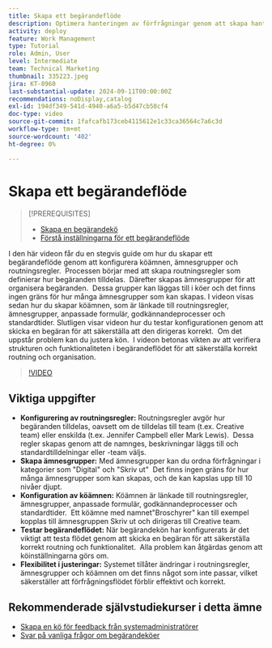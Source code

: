 ```yaml
---
title: Skapa ett begärandeflöde
description: Optimera hanteringen av förfrågningar genom att skapa hanteringsregler för effektiva tilldelningar, organisera förfrågningar med kapslade ämnesgrupper, länka köämnen till arbetsflöden, testa funktionen för begärandeflöde och göra flexibla justeringar för att säkerställa exakthet och effektivitet.
activity: deploy
feature: Work Management
type: Tutorial
role: Admin, User
level: Intermediate
team: Technical Marketing
thumbnail: 335223.jpeg
jira: KT-8960
last-substantial-update: 2024-09-11T00:00:00Z
recommendations: noDisplay,catalog
exl-id: 194df349-541d-4940-a6a5-b5d47cb58cf4
doc-type: video
source-git-commit: 1fafcafb173ceb4115612e1c33ca36564c7a6c3d
workflow-type: tm+mt
source-wordcount: '402'
ht-degree: 0%

---
```


# Skapa ett begärandeflöde

>[!PREREQUISITES]
>
>* [Skapa en begärandekö](/help/manage-work/request-queues/create-a-request-queue.md)
>* [Förstå inställningarna för ett begärandeflöde](/help/manage-work/request-queues/understand-settings-for-a-flow-request.md)

I den här videon får du en stegvis guide om hur du skapar ett begärandeflöde genom att konfigurera köämnen, ämnesgrupper och routningsregler. &#x200B; Processen börjar med att skapa routningsregler som definierar hur begäranden tilldelas. &#x200B; Därefter skapas ämnesgrupper för att organisera begäranden. &#x200B; Dessa grupper kan läggas till i köer och det finns ingen gräns för hur många ämnesgrupper som kan skapas.
I videon visas sedan hur du skapar köämnen, som är länkade till routningsregler, ämnesgrupper, anpassade formulär, godkännandeprocesser och standardtider.
Slutligen visar videon hur du testar konfigurationen genom att skicka en begäran för att säkerställa att den dirigeras korrekt. &#x200B; Om det uppstår problem kan du justera kön. &#x200B; I videon betonas vikten av att verifiera strukturen och funktionaliteten i begärandeflödet för att säkerställa korrekt routning och organisation.

>[!VIDEO](https://video.tv.adobe.com/v/335223/?quality=12&learn=on)

## Viktiga uppgifter

* **Konfigurering av routningsregler:** Routningsregler avgör hur begäranden tilldelas, oavsett om de tilldelas till team (t.ex. Creative team) eller enskilda (t.ex. Jennifer Campbell eller Mark Lewis). &#x200B; Dessa regler skapas genom att de namnges, beskrivningar läggs till och standardtilldelningar eller -team väljs.
* **Skapa ämnesgrupper:** Med ämnesgrupper kan du ordna förfrågningar i kategorier som &quot;Digital&quot; och &quot;Skriv ut&quot; &#x200B; Det finns ingen gräns för hur många ämnesgrupper som kan skapas, och de kan kapslas upp till 10 nivåer djupt.
* **Konfiguration av köämnen:** Köämnen är länkade till routningsregler, ämnesgrupper, anpassade formulär, godkännandeprocesser och standardtider. &#x200B; Ett köämne med namnet&quot;Broschyrer&quot; kan till exempel kopplas till ämnesgruppen Skriv ut och dirigeras till Creative team.
* **Testar begärandeflödet:** När begärandekön har konfigurerats är det viktigt att testa flödet genom att skicka en begäran för att säkerställa korrekt routning och funktionalitet. &#x200B; Alla problem kan åtgärdas genom att köinställningarna görs om. &#x200B;
* **Flexibilitet i justeringar:** Systemet tillåter ändringar i routningsregler, ämnesgrupper och köämnen om det finns något som inte passar, vilket säkerställer att förfrågningsflödet förblir effektivt och korrekt.


## Rekommenderade självstudiekurser i detta ämne

* [Skapa en kö för feedback från systemadministratörer](/help/manage-work/request-queues/create-a-system-admin-feedback-request-queue.md)
* [Svar på vanliga frågor om begärandeköer](/help/manage-work/request-queues/request-queue-faq.md)


